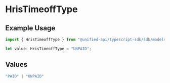 # HrisTimeoffType

## Example Usage

```typescript
import { HrisTimeoffType } from "@unified-api/typescript-sdk/sdk/models/shared";

let value: HrisTimeoffType = "UNPAID";
```

## Values

```typescript
"PAID" | "UNPAID"
```